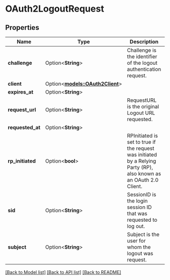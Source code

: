 # OAuth2LogoutRequest

## Properties

Name | Type | Description | Notes
------------ | ------------- | ------------- | -------------
**challenge** | Option<**String**> | Challenge is the identifier of the logout authentication request. | [optional]
**client** | Option<[**models::OAuth2Client**](oAuth2Client.md)> |  | [optional]
**expires_at** | Option<**String**> |  | [optional]
**request_url** | Option<**String**> | RequestURL is the original Logout URL requested. | [optional]
**requested_at** | Option<**String**> |  | [optional]
**rp_initiated** | Option<**bool**> | RPInitiated is set to true if the request was initiated by a Relying Party (RP), also known as an OAuth 2.0 Client. | [optional]
**sid** | Option<**String**> | SessionID is the login session ID that was requested to log out. | [optional]
**subject** | Option<**String**> | Subject is the user for whom the logout was request. | [optional]

[[Back to Model list]](../README.md#documentation-for-models) [[Back to API list]](../README.md#documentation-for-api-endpoints) [[Back to README]](../README.md)


